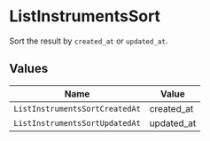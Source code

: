 # ListInstrumentsSort

Sort the result by `created_at` or `updated_at`.


## Values

| Name                           | Value                          |
| ------------------------------ | ------------------------------ |
| `ListInstrumentsSortCreatedAt` | created_at                     |
| `ListInstrumentsSortUpdatedAt` | updated_at                     |